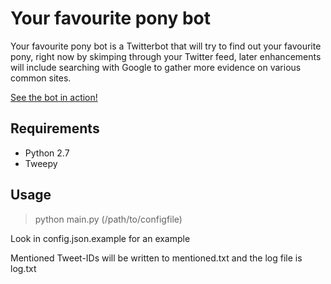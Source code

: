 # Your favourite pony bot

Your favourite pony bot is a Twitterbot that will try to find out your favourite pony, right now by skimping through your Twitter feed, later enhancements will include searching with Google to gather more evidence on various common sites.
  
  [See the bot in action!](https://twitter.com/YourFavPonyBot)

## Requirements
* Python 2.7
* Tweepy

## Usage

> python main.py (/path/to/configfile)
  
  Look in config.json.example for an example

Mentioned Tweet-IDs will be written to mentioned.txt and the log file is log.txt